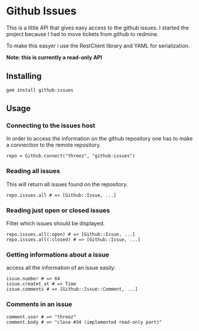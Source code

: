 # Github Issues

This is a little API that gives easy access to the github issues. I started the project because I had to move tickets from github to redmine.

To make this easyer i use the RestClient library and YAML for serialization.

**Note: this is currently a read-only API**

## Installing

    gem install github-issues
    
## Usage
    
### Connecting to the issues host

In order to access the information on the github repository one has to make a connection to the remote repository.

    repo = Github.connect("threez", "github-issues")

### Reading all issues

This will return all issues found on the repository.

    repo.issues.all # => [Github::Issue, ...]
    
### Reading just open or closed issues

Filter which issues should be displayed.

    repo.issues.all(:open) # => [Github::Issue, ...]
    repo.issues.all(:closed) # => [Github::Issue, ...]
    
### Getting informations about a issue

access all the information of an issue easily:

    issue.number # => 64
    issue.createt_at # => Time
    issue.comments # => [Github::Issue::Comment, ...]

### Comments in an issue

    comment.user # => "threez"
    comment.body # => "close #34 (implemented read-only part)"
